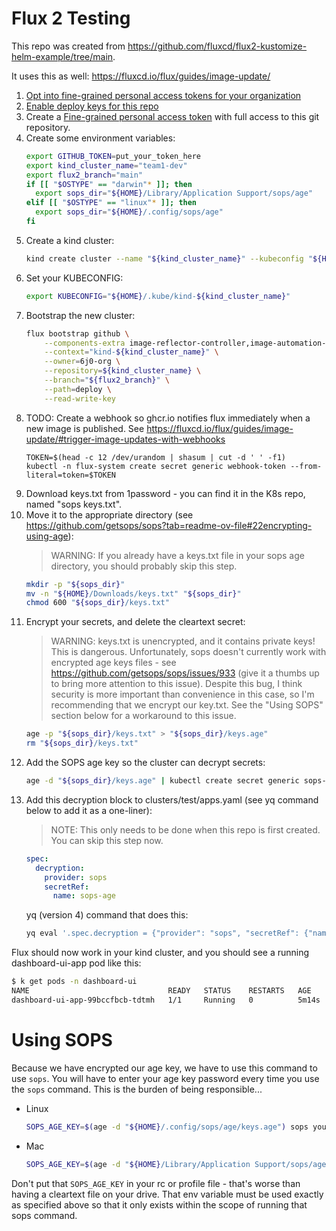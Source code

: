 # Flux 2 Testing

This repo was created from https://github.com/fluxcd/flux2-kustomize-helm-example/tree/main.

It uses this as well: https://fluxcd.io/flux/guides/image-update/

1. [Opt into fine-grained personal access tokens for your organization](https://docs.github.com/en/organizations/managing-programmatic-access-to-your-organization/setting-a-personal-access-token-policy-for-your-organization)
1. [Enable deploy keys for this repo](https://github.com/organizations/6j0-org/settings/deploy_keys)
1. Create a [Fine-grained personal access token](https://github.com/settings/tokens?type=beta) with full access to this git repository.
1. Create some environment variables:
   ```bash
   export GITHUB_TOKEN=put_your_token_here
   export kind_cluster_name="team1-dev"
   export flux2_branch="main"
   if [[ "$OSTYPE" == "darwin"* ]]; then
     export sops_dir="${HOME}/Library/Application Support/sops/age"
   elif [[ "$OSTYPE" == "linux"* ]]; then
     export sops_dir="${HOME}/.config/sops/age"
   fi
   ```
1. Create a kind cluster:
   ```bash
   kind create cluster --name "${kind_cluster_name}" --kubeconfig "${HOME}/.kube/kind-${kind_cluster_name}"
   ```
1. Set your KUBECONFIG:
   ```bash
   export KUBECONFIG="${HOME}/.kube/kind-${kind_cluster_name}"
   ```
1. Bootstrap the new cluster:
   ```bash
   flux bootstrap github \
       --components-extra image-reflector-controller,image-automation-controller \
       --context="kind-${kind_cluster_name}" \
       --owner=6j0-org \
       --repository=${kind_cluster_name} \
       --branch="${flux2_branch}" \
       --path=deploy \
       --read-write-key
   ```
1. TODO: Create a webhook so ghcr.io notifies flux immediately when a new image is published. See https://fluxcd.io/flux/guides/image-update/#trigger-image-updates-with-webhooks
   ```
   TOKEN=$(head -c 12 /dev/urandom | shasum | cut -d ' ' -f1)
   kubectl -n flux-system create secret generic webhook-token --from-literal=token=$TOKEN
   ```
1. Download keys.txt from 1password - you can find it in the K8s repo, named "sops keys.txt".
1. Move it to the appropriate directory (see https://github.com/getsops/sops?tab=readme-ov-file#22encrypting-using-age):
   > WARNING: If you already have a keys.txt file in your sops age directory, you should probably skip this step.
   ```bash
   mkdir -p "${sops_dir}"
   mv -n "${HOME}/Downloads/keys.txt" "${sops_dir}"
   chmod 600 "${sops_dir}/keys.txt"
   ```
1. Encrypt your secrets, and delete the cleartext secret:
   > WARNING: keys.txt is unencrypted, and it contains private keys! This is dangerous. Unfortunately, sops doesn't currently work with encrypted age keys files - see https://github.com/getsops/sops/issues/933 (give it a thumbs up to bring more attention to this issue). Despite this bug, I think security is more important than convenience in this case, so I'm recommending that we encrypt our key.txt. See the "Using SOPS" section below for a workaround to this issue.
   ```bash
   age -p "${sops_dir}/keys.txt" > "${sops_dir}/keys.age"
   rm "${sops_dir}/keys.txt"
   ```
1. Add the SOPS age key so the cluster can decrypt secrets:
   ```bash
   age -d "${sops_dir}/keys.age" | kubectl create secret generic sops-age --namespace=flux-system --from-file=age.agekey=/dev/stdin
   ```
1. Add this decryption block to clusters/test/apps.yaml (see yq command below to add it as a one-liner):
   > NOTE: This only needs to be done when this repo is first created. You can skip this step now.
   ```yaml
   spec:
     decryption:
       provider: sops
       secretRef:
         name: sops-age
   ```
   yq (version 4) command that does this:
   ```bash
   yq eval '.spec.decryption = {"provider": "sops", "secretRef": {"name": "sops-age"}}' -i clusters/test/apps.yaml
   ```

Flux should now work in your kind cluster, and you should see a running dashboard-ui-app pod like this:

```bash
$ k get pods -n dashboard-ui
NAME                               READY   STATUS    RESTARTS   AGE
dashboard-ui-app-99bccfbcb-tdtmh   1/1     Running   0          5m14s
```

# Using SOPS

Because we have encrypted our age key, we have to use this command to use `sops`. You will have to enter your age key password every time you use the `sops` command. This is the burden of being responsible...

- Linux
  ```bash
  SOPS_AGE_KEY=$(age -d "${HOME}/.config/sops/age/keys.age") sops your_filename_here
  ```
- Mac
  ```bash
  SOPS_AGE_KEY=$(age -d "${HOME}/Library/Application Support/sops/age/keys.age") sops your_filename_here
  ```

Don't put that `SOPS_AGE_KEY` in your rc or profile file - that's worse than having a cleartext file on your drive. That env variable must be used exactly as specified above so that it only exists within the scope of running that sops command.
